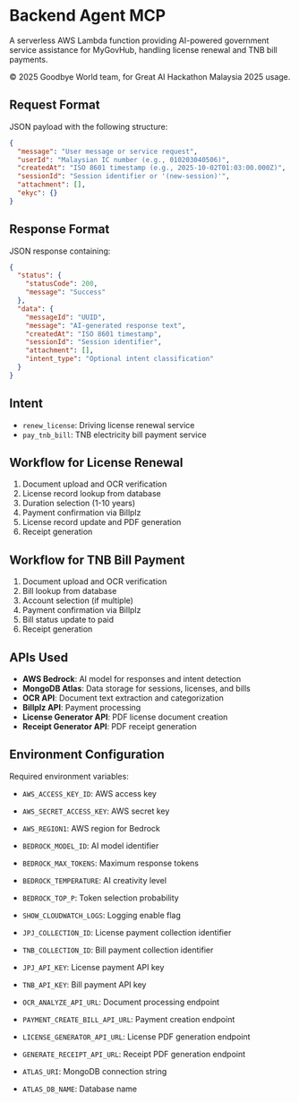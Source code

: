 # Backend Agent MCP

A serverless AWS Lambda function providing AI-powered government service assistance for MyGovHub, handling license renewal and TNB bill payments.

© 2025 Goodbye World team, for Great AI Hackathon Malaysia 2025 usage.

## Request Format

JSON payload with the following structure:
```json
{
  "message": "User message or service request",
  "userId": "Malaysian IC number (e.g., 010203040506)",
  "createdAt": "ISO 8601 timestamp (e.g., 2025-10-02T01:03:00.000Z)",
  "sessionId": "Session identifier or '(new-session)'",
  "attachment": [],
  "ekyc": {}
}
```

## Response Format

JSON response containing:
```json
{
  "status": {
    "statusCode": 200,
    "message": "Success"
  },
  "data": {
    "messageId": "UUID",
    "message": "AI-generated response text",
    "createdAt": "ISO 8601 timestamp",
    "sessionId": "Session identifier",
    "attachment": [],
    "intent_type": "Optional intent classification"
  }
}
```

## Intent

- `renew_license`: Driving license renewal service
- `pay_tnb_bill`: TNB electricity bill payment service

## Workflow for License Renewal

1. Document upload and OCR verification
2. License record lookup from database
3. Duration selection (1-10 years)
4. Payment confirmation via Billplz
5. License record update and PDF generation
6. Receipt generation

## Workflow for TNB Bill Payment

1. Document upload and OCR verification
2. Bill lookup from database
3. Account selection (if multiple)
4. Payment confirmation via Billplz
5. Bill status update to paid
6. Receipt generation

## APIs Used

- **AWS Bedrock**: AI model for responses and intent detection
- **MongoDB Atlas**: Data storage for sessions, licenses, and bills
- **OCR API**: Document text extraction and categorization
- **Billplz API**: Payment processing
- **License Generator API**: PDF license document creation
- **Receipt Generator API**: PDF receipt generation

## Environment Configuration

Required environment variables:
- `AWS_ACCESS_KEY_ID`: AWS access key
- `AWS_SECRET_ACCESS_KEY`: AWS secret key
- `AWS_REGION1`: AWS region for Bedrock

- `BEDROCK_MODEL_ID`: AI model identifier
- `BEDROCK_MAX_TOKENS`: Maximum response tokens
- `BEDROCK_TEMPERATURE`: AI creativity level
- `BEDROCK_TOP_P`: Token selection probability

- `SHOW_CLOUDWATCH_LOGS`: Logging enable flag

- `JPJ_COLLECTION_ID`: License payment collection identifier
- `TNB_COLLECTION_ID`: Bill payment collection identifier
- `JPJ_API_KEY`: License payment API key
- `TNB_API_KEY`: Bill payment API key

- `OCR_ANALYZE_API_URL`: Document processing endpoint
- `PAYMENT_CREATE_BILL_API_URL`: Payment creation endpoint
- `LICENSE_GENERATOR_API_URL`: License PDF generation endpoint
- `GENERATE_RECEIPT_API_URL`: Receipt PDF generation endpoint

- `ATLAS_URI`: MongoDB connection string
- `ATLAS_DB_NAME`: Database name
